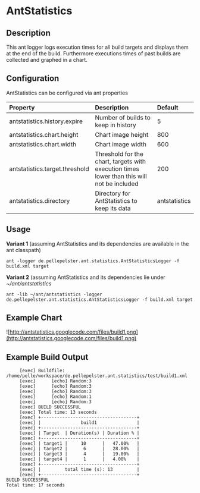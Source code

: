 # AntStatistics #
## Description ##
This ant logger logs execution times for all build targets and displays them at the end of the build. Furthermore executions times of past builds are collected and graphed in a chart.

## Configuration ##
AntStatistics can be configured via ant properties

| **Property** | **Description** | **Default** |
|:-------------|:----------------|:------------|
| antstatistics.history.expire | Number of builds to keep in history | 5           |
| antstatistics.chart.height | Chart image height | 800         |
| antstatistics.chart.width | Chart image width | 600         |
| antstatistics.target.threshold | Threshold for the chart, targets with execution times lower than this will not be included | 200         |
| antstatistics.directory | Directory for AntStatistics to keep its data | antstatistics |

## Usage ##
**Variant 1** (assuming AntStatistics and its dependencies are available in the ant classpath)
```
ant -logger de.pellepelster.ant.statistics.AntStatisticsLogger -f build.xml target
```

**Variant 2** (assuming AntStatistics and its dependencies lie under _~/ant/antstatistics_
```
ant -lib ~/ant/antstatistics -logger de.pellepelster.ant.statistics.AntStatisticsLogger -f build.xml target
```

## Example Chart ##
![http://antstatistics.googlecode.com/files/build1.png](http://antstatistics.googlecode.com/files/build1.png)

## Example Build Output ##
```
     [exec] Buildfile: /home/pelle/workspace/de.pellepelster.ant.statistics/test/build1.xml
     [exec]      [echo] Random:3
     [exec]      [echo] Random:3
     [exec]      [echo] Random:3
     [exec]      [echo] Random:1
     [exec]      [echo] Random:3
     [exec] BUILD SUCCESSFUL
     [exec] Total time: 13 seconds
     [exec] +------------------------------------+
     [exec] |               build1               |
     [exec] +------------------------------------+
     [exec] | Target  | Duration(s) | Duration % |
     [exec] +------------------------------------+
     [exec] | target1 |     10      |   47.00%   |
     [exec] | target2 |      6      |   28.00%   |
     [exec] | target3 |      4      |   19.00%   |
     [exec] | target4 |      1      |   4.00%    |
     [exec] +------------------------------------+
     [exec] |         total time (s): 13         |
     [exec] +------------------------------------+
BUILD SUCCESSFUL
Total time: 17 seconds
```